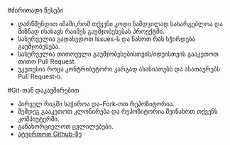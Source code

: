 #ძირითადი წესები
- დარწმუნდით იმაში,რომ თქვენი კოდი ნამდვილად სასარგებლოა და მიზნად ისახავს რაიმეს გაუმჯობესებას პროექტში.
- სასურველია გადახედოთ Issues-ს და ნახოთ რას სჭირდება გაუმჯობესება.
- სასურველია თითოეული გაუმჯობესებისთვის/იდეისთვის გააკეთოთ თითო Pull Request.
- უკეთესია როცა კონტრიბუტორი კარგად ახასიათებს და ასათაურებს Pull Request-ს.

#Git-თან დაკავშირებით
- პირველ რიგში საჭიროა და-Fork-ოთ რეპოზიტორია.
- შემდეგ გააკეთოთ კლონირება და რეპოზიტორია შეინახოთ თქვენს კომპიუტერში.
- განახორციელოთ ცვლილებები.
- [ატვირთოთ Github-ზე](http://rogerdudler.github.io/git-guide/)